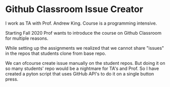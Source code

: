 # Github Classroom Issue Creator

I work as TA with Prof. Andrew King.
Course is a programming intensive.

Starting Fall 2020 Prof wants to introduce the course on Github Classroom for multiple reasons.

While setting up the assignments we realized that we cannot share "issues" in the repos that students clone from base repo.

We can ofcourse create issue manually on the student repos. But doing it on so many students' repo would be a nightmare for TA's and Prof.
So I have created a pyton script that uses GitHub API's to do it on a single button press.
